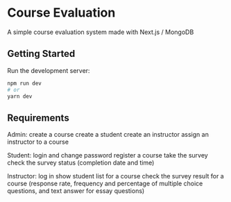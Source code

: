 # Course Evaluation
A simple course evaluation system made with Next.js / MongoDB

## Getting Started

Run the development server:

```bash
npm run dev
# or
yarn dev
```

## Requirements
Admin:
    create a course
    create a student
    create an instructor
    assign an instructor to a course

Student:
    login and change password
    register a course 
    take the survey
    check the survey status (completion date and time)

Instructor:
    log in 
    show student list for a course
    check the survey result for a course (response rate, frequency and percentage of multiple choice questions, and text answer for essay questions)
